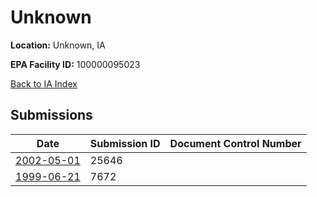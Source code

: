 # Unknown

**Location:** Unknown, IA

**EPA Facility ID:** 100000095023

[Back to IA Index](../../index.md)

## Submissions

| Date | Submission ID | Document Control Number |
|------|--------------|-------------------------|
| [2002-05-01](submissions/25646.md) | 25646 |  |
| [1999-06-21](submissions/7672.md) | 7672 |  |
